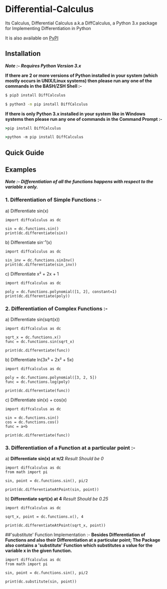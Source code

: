 # Differential-Calculus
Its Calculus, Differential Calculus a.k.a DiffCalculus, a Python 3.x package for Implementing Differentiation in Python

It is also available on [PyPI](https://pypi.org/project/DiffCalculus/)

## Installation
***Note :- Requires Python Version 3.x***

**If there are 2 or more versions of Python installed in your system (which mostly occurs in UNIX/Linux systems) then please run any one of the commands in the BASH/ZSH Shell \:-**
```bash
$ pip3 install DiffCalculus
```
```bash
$ python3 -m pip install DiffCalculus
```

**If there is only Python 3.x installed in your system like in Windows systems then please run any one of commands in the Command Prompt \:-**
```cmd
>pip install DiffCalculus
```
```cmd
>python -m pip install DiffCalculus
```
## Quick Guide

## Examples
***Note :- Differentiation of all the functions happens with respect to the variable x only.***
### 1. Differentiation of Simple Functions :-

a) Differentiate sin(x)
```python3
import diffcalculus as dc

sin = dc.functions.sin()
print(dc.differentiate(sin))
```

b) Differentiate sin⁻¹(x)
```python3
import diffcalculus as dc

sin_inv = dc.functions.sinInv()
print(dc.differentiate(sin_inv))
```

c) Differentiate x² + 2x + 1
```python3
import diffcalculus as dc

poly = dc.functions.polynomial([1, 2], constant=1)
print(dc.differentiate(poly))
```

### 2. Differentiation of Complex Functions :-
a) Differentiate sin(sqrt(x))
```python3
import diffcalculus as dc

sqrt_x = dc.functions.x()
func = dc.functions.sin(sqrt_x)

print(dc.differentiate(func))
```

b) Differentiate ln(3x³ + 2x² + 5x)
```python3
import diffcalculus as dc

poly = dc.functions.polynomial([3, 2, 5])
func = dc.functions.log(poly)

print(dc.differentiate(func))
```

c) Differentiate sin(x) + cos(x)
```python3
import diffcalculus as dc

sin = dc.functions.sin()
cos = dc.functions.cos()
func = a+b

print(dc.differentiate(func))
```

### 3. Differentiation of a Function at a particular point :-
a) **Differentiate sin(x) at π/2**	_Result Should be 0_
```python3
import diffcalculus as dc
from math import pi

sin, point = dc.functions.sin(), pi/2

print(dc.differentiateAtPoint(sin, point))
```

b) **Differentiate sqrt(x) at 4**	_Result Should be 0.25_
```python3
import diffcalculus as dc

sqrt_x, point = dc.functions.x(), 4

print(dc.differentiateAtPoint(sqrt_x, point))
```

##\'substitute\' Function Implementation \:-
**Besides Differentiation of Functions and also their Differentiation at a particular point; The Package also contains a 'substitute' Function which substitutes a value for the variable x in the given function.**
```python3
import diffcalculus as dc
from math import pi

sin, point = dc.functions.sin(), pi/2

print(dc.substitute(sin, point))
```
